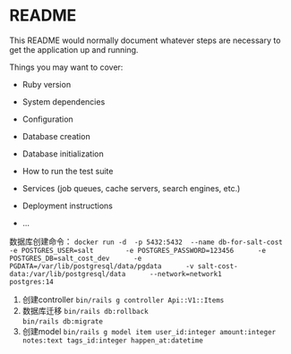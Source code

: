 # README

This README would normally document whatever steps are necessary to get the
application up and running.

Things you may want to cover:

* Ruby version

* System dependencies

* Configuration

* Database creation

* Database initialization

* How to run the test suite

* Services (job queues, cache servers, search engines, etc.)

* Deployment instructions

* ...


数据库创建命令： `docker run -d  -p 5432:5432  --name db-for-salt-cost     -e POSTGRES_USER=salt        -e POSTGRES_PASSWORD=123456      -e POSTGRES_DB=salt_cost_dev      -e PGDATA=/var/lib/postgresql/data/pgdata      -v salt-cost-data:/var/lib/postgresql/data      --network=network1       postgres:14`

1. 创建controller `bin/rails g controller Api::V1::Items`  
2. 数据库迁移 `bin/rails db:rollback`  
            `bin/rails db:migrate`  
3. 创建model `bin/rails g model item user_id:integer amount:integer notes:text tags_id:integer happen_at:datetime`  